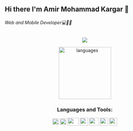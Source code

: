 ## Hi there I'm Amir Mohammad Kargar 👋
  <h6>Web and Mobile Developer💻📱🙂</h6>
<div align="center">
  <img src="https://miro.medium.com/max/1360/0*7Q3yvSIv_t0ioJ-Z.gif" >
</div>


<a align="center"  href="https://AmirMohammadKargar.github.io">
   <p>
    <img src="https://github-readme-stats.vercel.app/api/top-langs/?username=AmirMohammadKargar&layout=compact&theme=tokyonight" alt="languages" height="165">
  </p>
</a>
<h3 align="center">Languages and Tools:</h3>
<div align="center">
  <img align="center" width="20" height="20" src="https://upload.wikimedia.org/wikipedia/commons/thumb/3/3f/Fedora_logo.svg/401px-Fedora_logo.svg.png" >
  <img align="center" width="20" height="20" src="https://upload.wikimedia.org/wikipedia/commons/thumb/c/c3/Python-logo-notext.svg/768px-Python-logo-notext.svg.png" >
  <img align="center" width="35" height="25" src="https://www.edgica.com/wp-content/files/django-logo-big.jpg" >
  <img align="center" width="25" height="25" src="https://upload.wikimedia.org/wikipedia/commons/thumb/9/99/Unofficial_JavaScript_logo_2.svg/768px-Unofficial_JavaScript_logo_2.svg.png" >
  <img align="center" width="30" height="25" src="https://upload.wikimedia.org/wikipedia/commons/thumb/4/47/React.svg/768px-React.svg.png" >
  <img align="center" width="25" 50height="25" src="https://upload.wikimedia.org/wikipedia/commons/thumb/2/29/Postgresql_elephant.svg/810px-Postgresql_elephant.svg.png" >
  <img align="center" width="25" 50height="25" src="https://cdn.icon-icons.com/icons2/2107/PNG/512/file_type_flutter_icon_130599.png" >
</div>

